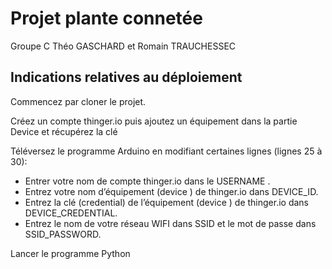 # Projet plante connetée

Groupe C Théo GASCHARD et Romain TRAUCHESSEC

## Indications relatives au déploiement 

Commencez par cloner le projet.

Créez un compte thinger.io puis ajoutez un équipement dans la partie Device et récupérez la clé

Téléversez le programme Arduino en modifiant certaines lignes (lignes 25 à 30):
 * Entrer votre nom de compte thinger.io dans le USERNAME .
 * Entrez votre nom d’équipement (device ) de thinger.io dans DEVICE_ID.
 * Entrez la clé (credential) de l’équipement (device ) de thinger.io dans DEVICE_CREDENTIAL.
 * Entrez le nom de votre réseau WIFI dans SSID et le mot de passe dans SSID_PASSWORD.

Lancer le programme Python
